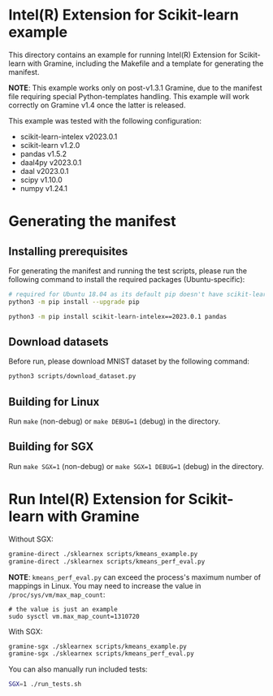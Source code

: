 # Intel(R) Extension for Scikit-learn example

This directory contains an example for running Intel(R) Extension for
Scikit-learn with Gramine, including the Makefile and a template for generating
the manifest.

**NOTE**: This example works only on post-v1.3.1 Gramine, due to the manifest
file requiring special Python-templates handling. This example will work
correctly on Gramine v1.4 once the latter is released.

This example was tested with the following configuration:
- scikit-learn-intelex v2023.0.1
- scikit-learn v1.2.0
- pandas v1.5.2
- daal4py v2023.0.1
- daal v2023.0.1
- scipy v1.10.0
- numpy v1.24.1

# Generating the manifest

## Installing prerequisites

For generating the manifest and running the test scripts, please run the
following command to install the required packages (Ubuntu-specific):

```sh
# required for Ubuntu 18.04 as its default pip doesn't have scikit-learn package
python3 -m pip install --upgrade pip

python3 -m pip install scikit-learn-intelex==2023.0.1 pandas
```

## Download datasets

Before run, please download MNIST dataset by the following command:

```sh
python3 scripts/download_dataset.py
```

## Building for Linux

Run `make` (non-debug) or `make DEBUG=1` (debug) in the directory.

## Building for SGX

Run `make SGX=1` (non-debug) or `make SGX=1 DEBUG=1` (debug) in the directory.

# Run Intel(R) Extension for Scikit-learn with Gramine

Without SGX:

```sh
gramine-direct ./sklearnex scripts/kmeans_example.py
gramine-direct ./sklearnex scripts/kmeans_perf_eval.py
```

**NOTE**: `kmeans_perf_eval.py` can exceed the process's maximum number of
mappings in Linux. You may need to increase the value in
`/proc/sys/vm/max_map_count`:

```
# the value is just an example
sudo sysctl vm.max_map_count=1310720
```

With SGX:

```sh
gramine-sgx ./sklearnex scripts/kmeans_example.py
gramine-sgx ./sklearnex scripts/kmeans_perf_eval.py
```

You can also manually run included tests:

```sh
SGX=1 ./run_tests.sh
```
